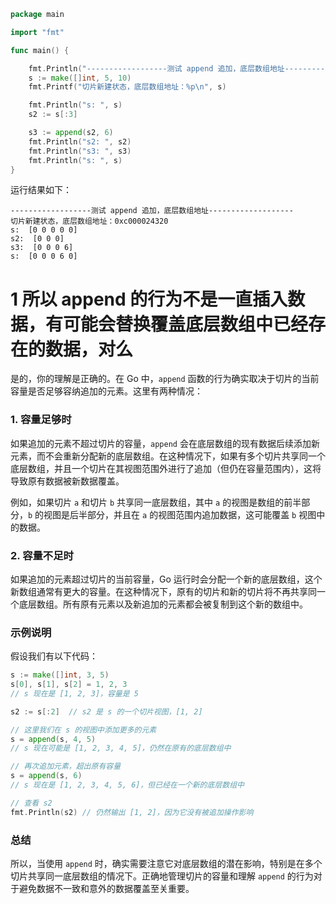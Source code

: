 ```go
package main

import "fmt"

func main() {

	fmt.Println("------------------测试 append 追加，底层数组地址-------------------")
	s := make([]int, 5, 10)
	fmt.Printf("切片新建状态，底层数组地址：%p\n", s)

	fmt.Println("s: ", s)
	s2 := s[:3]

	s3 := append(s2, 6)
	fmt.Println("s2: ", s2)
	fmt.Println("s3: ", s3)
	fmt.Println("s: ", s)
}
```

运行结果如下：

```shell
------------------测试 append 追加，底层数组地址-------------------
切片新建状态，底层数组地址：0xc000024320
s:  [0 0 0 0 0]
s2:  [0 0 0]
s3:  [0 0 0 6]
s:  [0 0 0 6 0]
```

# 1 所以 append 的行为不是一直插入数据，有可能会替换覆盖底层数组中已经存在的数据，对么

是的，你的理解是正确的。在 Go 中，`append` 函数的行为确实取决于切片的当前容量是否足够容纳追加的元素。这里有两种情况：

### 1. **容量足够时**

如果追加的元素不超过切片的容量，`append` 会在底层数组的现有数据后续添加新元素，而不会重新分配新的底层数组。在这种情况下，如果有多个切片共享同一个底层数组，并且一个切片在其视图范围外进行了追加（但仍在容量范围内），这将导致原有数据被新数据覆盖。

例如，如果切片 `a` 和切片 `b` 共享同一底层数组，其中 `a` 的视图是数组的前半部分，`b` 的视图是后半部分，并且在 `a` 的视图范围内追加数据，这可能覆盖 `b` 视图中的数据。

### 2. **容量不足时**

如果追加的元素超过切片的当前容量，Go 运行时会分配一个新的底层数组，这个新数组通常有更大的容量。在这种情况下，原有的切片和新的切片将不再共享同一个底层数组。所有原有元素以及新追加的元素都会被复制到这个新的数组中。

### 示例说明

假设我们有以下代码：

```go
s := make([]int, 3, 5)
s[0], s[1], s[2] = 1, 2, 3
// s 现在是 [1, 2, 3]，容量是 5

s2 := s[:2]  // s2 是 s 的一个切片视图，[1, 2]

// 这里我们在 s 的视图中添加更多的元素
s = append(s, 4, 5)
// s 现在可能是 [1, 2, 3, 4, 5]，仍然在原有的底层数组中

// 再次追加元素，超出原有容量
s = append(s, 6)
// s 现在是 [1, 2, 3, 4, 5, 6]，但已经在一个新的底层数组中

// 查看 s2
fmt.Println(s2) // 仍然输出 [1, 2]，因为它没有被追加操作影响
```

### 总结

所以，当使用 `append` 时，确实需要注意它对底层数组的潜在影响，特别是在多个切片共享同一底层数组的情况下。正确地管理切片的容量和理解 `append` 的行为对于避免数据不一致和意外的数据覆盖至关重要。
